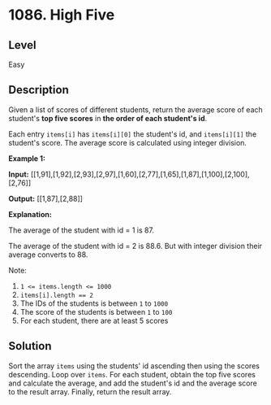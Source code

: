 # 1086. High Five
## Level
Easy

## Description
Given a list of scores of different students, return the average score of each student's **top five scores** in **the order of each student's id**.

Each entry `items[i]` has `items[i][0]` the student's id, and `items[i][1]` the student's score. The average score is calculated using integer division.

**Example 1:**

**Input:** [[1,91],[1,92],[2,93],[2,97],[1,60],[2,77],[1,65],[1,87],[1,100],[2,100],[2,76]]

**Output:** [[1,87],[2,88]]

**Explanation:**

The average of the student with id = 1 is 87.

The average of the student with id = 2 is 88.6. But with integer division their average converts to 88.

Note:

1. `1 <= items.length <= 1000`
2. `items[i].length == 2`
3. The IDs of the students is between `1` to `1000`
4. The score of the students is between `1` to `100`
5. For each student, there are at least 5 scores

## Solution
Sort the array `items` using the students' id ascending then using the scores descending. Loop over `items`. For each student, obtain the top five scores and calculate the average, and add the student's id and the average score to the result array. Finally, return the result array.
